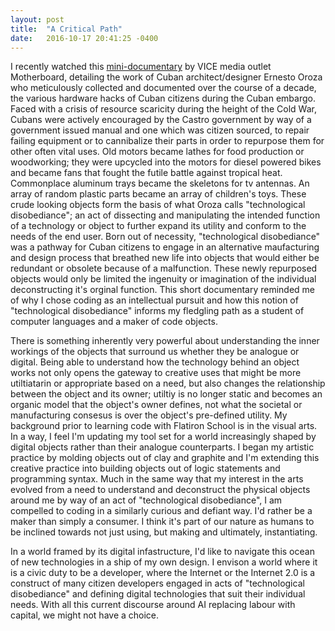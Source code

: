 ```yaml
---
layout: post
title:  "A Critical Path"
date:   2016-10-17 20:41:25 -0400
---
```



I recently watched this [mini-documentary](http://motherboard.vice.com/blog/the-technological-disobedience-of-ernesto-oroza-cuba-s-diy-inventions) by VICE media outlet Motherboard, detailing the work of Cuban architect/designer Ernesto Oroza who meticulously collected and documented over the course of a decade, the various hardware hacks of Cuban citizens during the Cuban embargo.  Faced with a crisis of resource scaricity  during the height of the Cold War, Cubans were actively encouraged by the Castro government by way of a government issued manual and one which was citizen sourced, to repair failing equipment or to cannibalize their parts in order to repurpose them for other often vital uses.  Old motors became lathes for food production or woodworking; they were upcycled into the motors for diesel powered bikes and became fans that fought the futile battle against tropical heat.  Commonplace aluminum trays became the skeletons for tv antennas.  An array of random plastic parts became an array of children's toys. These crude looking objects form the basis of what Oroza calls "technological disobediance";  an act of dissecting and manipulating the intended function of a technology or object to further expand its utility and conform to the needs of the end user.  Born out of necessity, "technological disobediance" was a pathway for Cuban citizens to engage in an alternative maufacturing and design process that breathed new life into objects that would either be redundant or obsolete because of a malfunction.  These newly repurposed objects would only be limited the ingenuity or imagination of the individual deconstructing it's orginal function.  This short documentary reminded me of why I chose coding as an intellectual pursuit and how this notion of "technological disobediance" informs my fledgling path as a student of computer languages and a maker of code objects.  

There is something inherently very powerful about understanding the inner workings of the objects that surround us whether they be analogue or digital.  Being able to understand how the technology behind an object works not only opens the gateway to creative uses that might be more utiltiatarin or appropriate based on a need, but also changes the relationship between the object and its owner; utiltiy is no longer static and becomes an organic model that the object's owner defines, not what the societal or manufacturing consesus is over the object's pre-defined utility.  My background prior to learning code with Flatiron School is in the visual arts.  In a way, I feel I'm updating my tool set for a world increasingly shaped by digital objects rather than their analogue counterparts.  I began my artistic practice by molding objects out of clay and graphite and I'm extending this creative practice into building objects out of logic statements and programming syntax.  Much in the same way that my interest in the arts evolved from a need to understand and deconstruct the physical objects around me by way of an act of "technological disobediance", I am compelled to coding in a similarly curious and defiant way.  I'd rather be a maker than simply a consumer.  I think it's part of our nature as humans to be inclined towards not just using, but making and ultimately, instantiating.  

In a world framed by its digital infastructure, I'd like to navigate this ocean of new technologies in a ship of my own design.  I envison a world where it is a civic duty to be a developer, where the Internet or the Internet 2.0 is a construct of many citizen developers engaged in acts of "technological disobediance" and defining digital technologies that suit their individual needs.  With all this current discourse around AI replacing labour with capital, we might not have a choice.


